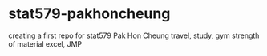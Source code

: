 # stat579-pakhoncheung
creating a first repo for stat579
Pak Hon Cheung
travel, study, gym
strength of material
excel, JMP
